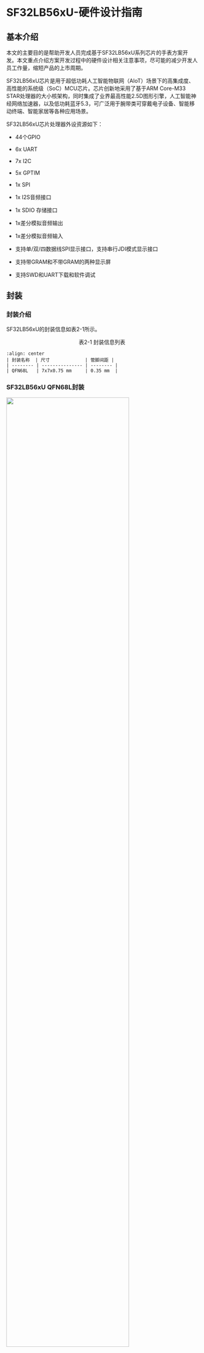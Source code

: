 # SF32LB56xU-硬件设计指南

## 基本介绍

本文的主要目的是帮助开发人员完成基于SF32LB56xU系列芯片的手表方案开发。本文重点介绍方案开发过程中的硬件设计相关注意事项，尽可能的减少开发人员工作量，缩短产品的上市周期。

SF32LB56xU芯片是用于超低功耗人工智能物联网（AIoT）场景下的高集成度、高性能的系统级（SoC）MCU芯片。芯片创新地采用了基于ARM Core-M33 STAR处理器的大小核架构，同时集成了业界最高性能2.5D图形引擎，人工智能神经网络加速器，以及低功耗蓝牙5.3，可广泛用于腕带类可穿戴电子设备、智能移动终端、智能家居等各种应用场景。

  SF32LB56xU芯片处理器外设资源如下：

- 44个GPIO

- 6x UART

- 7x I2C

- 5x GPTIM

- 1x SPI

- 1x I2S音频接口

- 1x SDIO 存储接口

- 1x差分模拟音频输出

- 1x差分模拟音频输入

- 支持单/双/四数据线SPI显示接口，支持串行JDI模式显示接口

- 支持带GRAM和不带GRAM的两种显示屏

- 支持SWD和UART下载和软件调试

## 封装

### 封装介绍

SF32LB56xU的封装信息如表2-1所示。


<div align="center"> 表2-1  封装信息列表  </div>

```{table}
:align: center
| 封装名称  | 尺寸             | 管脚间距 | 
| -------- | --------------- | -------- | 
| QFN68L   | 7x7x0.75 mm     | 0.35 mm  | 
```

### SF32LB56xU QFN68L封装

<img src="assets/56xU/sf32lb56xU-ballmap.png" width="80%" align="center" /> 

<div align="center"> 图2-1 SF32LB56xU QFN68L管脚分布 </div>  <br>  <br>  <br>



## 典型应用方案

图3-1是典型的运动手表组成框图，主要功能有显示、存储、传感器、震动马达和音频输入和输出。

<img src="assets/56xU/sf32lb56xU-watch-app-diagram.png" width="80%" align="center" /> 

<div align="center"> 图3-1 运动手表组成框图 </div>  <br>  <br>  <br>

:::{Note} 

- 大小核双CPU架构，同时兼顾高性能和低功耗设计要求

- 外置充电管理芯片

- 支持GPADC检测电池电压功能

- 电源供电采用Buck，LDO以及Load Switch方案

- 支持QSPI接口的TFT或AMOLED显示屏，最高支持1024*1024分辨率

- 支持PWM背光控制

- 支持外接QSPI接口的Nor Flash存储芯片

- 支持外接QSPI接口的NAND Flash存储芯片

- 支持外接SDIO接口的NAND Flash存储芯片

- 支持蓝牙5.3通信

- 支持模拟音频输入

- 支持模拟音频输出

- 支持PWM震动马达控制

- 支持SPI/I2C接口的加速度/地磁/陀螺仪传感器

- 支持I2C接口的心率/血氧/心电图传感器

- 支持SEGGER J-Link SWD调试和烧写工具

- 支持UART调试打印接口

- 支持蓝牙 HCI调试接口

- 支持产线一拖多程序烧录

- 支持产线校准晶体功能

- 支持OTA在线升级功能
:::
  

## 原理图设计指导

### 电源

系列芯片内置有PMU单元，PVDD可以支持1.7~3.6V的电源输入。PMU支持1路Buck和多路LDO给芯片内部电路供电，各电源管脚的详细接法参考表4-1。

#### 处理器供电要求

SF32LB56xU供电规格：

<div align="center"> 表4-1  PMU 供电规格 </div>

```{table}
:align: center
| PMU电源管脚       | 最小电压(V)   | 典型电压(V)  | 最大电压(V)  | 最大电流(mA)   | 详细描述                                                   |
| :--------------- | :---------: | :---------: | :---------: | :----------: | :-------------------------------------------------------- |
| PVDD             |    1.7      |     1.8     |     3.6     |     100      | PVDD 电源输入                                              |
| BUCK_LX  BUCK_FB |      -      |    1.25     |      -      |     100      | BUCK_LX输出，接电感内部电源输入，接电感另一端，且外接电容         |
| LDO1_VOUT        |      -      |     1.1     |      -      |      50      | LDO1输出，外接电容                                          |
| LDO2_VOUT        |      -      |     0.9     |      -      |      20      | LDO2输出，外接电容                                          |
| VDD_RET          |      -      |     0.9     |      -      |      1       | RET LDO输出，外接电容                                       |
| VDD_RTC          |      -      |     1.1     |      -      |      1       | RTC LDO输出，外接电容                                       |
| MIC_BIAS         |     1.4     |      -      |     2.8     |      -       | MIC电源输出                                                |
| AVDD33_ANA       |    3.15     |     3.3     |    3.45     |      50      | 模拟电源+射频PA电源输入                                      |
| AVDD33_AUD       |    3.15     |     3.3     |    3.45     |      50      | 模拟音频电源                                                |
| VDDIO1           |    1.71     |     1.8     |    1.98     |      -       | 内部大核合封存储器电源输入                                    |
| VDDIO2           |    1.71     |     1.8     |    3.45     |      -       | PA GPIO(PA5~11除外)电源输入                                 |
| VDDIO3           |    1.71     |     1.8     |    3.45     |      -       | PA5~11电源输入                                              |
| VDDIO4           |    1.71     |     1.8     |    3.45     |      -       | PB GPIO和内部小核合封Flash电源输入                            |
```

SF32LB56xU系列芯片电源管脚外接电容推荐值如表4-2所示。

<div align="center"> 表4-2 电容推荐值 </div>

```{table}
:align: center
| 电源管脚          | 电容          | 详细描述                                    |
| ---------------- | ------------- | ------------------------------------------ |
| PVDD             | 0.1uF + 10uF  | 靠近管脚的地方至少放置10uF和0.1uF  共2颗电容.  |
| BUCK_LX  BUCK_FB | 0.1uF + 4.7uF | 靠近管脚的地方至少放置4.7uF和0.1uF  共2颗电容. |
| LDO1_VOUT        | 4.7uF         | 靠近管脚的地方至少放置1颗4.7uF电容.            |
| LDO2_VOUT        | 4.7uF         | 靠近管脚的地方至少放置1颗4.7uF电容.            |
| VDD_RET          | 0.47uF        | 靠近管脚的地方至少放置1颗0.47uF电容.           |
| VDD_RTC          | 1uF           | 靠近管脚的地方至少放置1颗1uF电容.              |
| AVDD33_ANA       | 4.7uF         | 靠近管脚的地方至少放置1颗4.7uF电容.            |
| AVDD33_AUD       | 4.7uF         | 靠近管脚的地方至少放置1颗4.7uF颗电容.          |
| MIC_BIAS         | 1uF           | 靠近管脚的地方至少放置1颗1uF电容.              |
| VDDIO1           | 1uF           | 靠近管脚的地方至少放置1颗1uF电容.              |
| VDDIO2           | 1uF           | 靠近管脚的地方至少放置1颗1uF电容.              |
| VDDIO3           | 1uF           | 靠近管脚的地方至少放置1颗1uF电容.              |
| VDDIO4           | 1uF           | 靠近管脚的地方至少放置1颗1uF电容.              |
```
#### 思澈PMIC芯片电源分配

SF30147C是一款针对超低功耗可穿戴产品的高集成度、高效率、高性价比的电源管理芯片。SF30147C集成了1路高效率和低静态电流的BUCK，输出1.8V，最高提供500mA的驱动电流。SF30147C集成了4路低压差和低静态电流的LDO，输出2.8~3.3V，最大提供100mA的驱动电流。

SF30147C集成了7路低静态电流、低导通电阻负载开关。其中，2个高压负载开关，适用于电池电压直接驱动的外设，如音频功放等；5个低压开关，适用于1.8V供电的外设。

SF32LB56xU可以通过TWI接口和SF30147C通讯。SF30147C的各路电源输出使用情况请见表4-3所示，该芯片的详细情况请参见《DS0002-SF30147C-芯片技术规格书》文档。

<div align="center"> 表4-3 SF30147C电源分配表 </div>

```{table}
:align: center
| SF30147C  电源管脚 | 最小电压(V) | 最大电压(V) | 最大电流(mA) | 详细描述                                                     |
| ------------------ | ----------- | ----------- | ------------ | ------------------------------------------------------------ |
| VBUCK              | 1.8         | 1.8         | 500          | SF32LB56xU的PVDD，VDDIOA，VDDIOA2，VDDIOB，VDDIOSA，VDDIOSB，VDDIOSC，AVDD_BRF等1.8V电源输入 |
| LVSW1              | 1.8         | 1.8         | 100          | 1.8V供电输出                                                |
| LVSW2              | 1.8         | 1.8         | 100          | G-SENSOR 1.8V供电输入                                        |
| LVSW3              | 1.8         | 1.8         | 150          | 心率 1.8V供电输入                                            |
| LVSW4              | 1.8         | 1.8         | 150          | LCD 1.8V供电输入                                             |
| LVSW5              | 1.8         | 1.8         | 150          | 1.8V供电输出                                            |
| LDO1               | 2.8         | 3.3         | 100          | SF32LB56xU的AVDD33_ANA，AVDD33_AUD，VDDIOA2等3.3V电源输入    |
| LDO2               | 2.8         | 3.3         | 100          | Motor供电输入                                        |
| LDO3               | 2.8         | 3.3         | 100          | LCD 3.3V供电输入                                             |
| LDO4               | 2.8         | 3.3         | 100          | 心率3.3V供电输入                                             |
| HVSW1              | 2.8         | 5           | 150          | 模拟Class-K PA供电输入                                       |
| HVSW2              | 2.8         | 5           | 150          | GPS供电输入                                                  |
```

#### 上电时序和复位

SF32LB56xU芯片PMU内部集成了POR(Power on reset)和BOR(Brownout reset)功能，具体要求如图4-1所示。

<img src="assets/56xU/SF32LB56xU-PORBOR.png" width="80%" align="center" /> 

<div align="center"> 图4-1 上/下电时序图 </div>  <br>  <br>  <br>

系统上电，PVDD上升到1.5V，系统完成POR；当PVDD下降到触发BOR的电压值（2.5V-1.5V可配置）时，PMU输出复位信号，系统复位。


#### 典型电源电路

推荐使用SF30147C给SF32LB56xU及各种外设供电，电路图参考如图4-2所示，具体说明参见表4-3。

<img src="assets/56xU/SF32LB56xU-30147.png" width="80%" align="center" /> 

<div align="center"> 图4-2 SF30147C供电图 </div>  <br>  <br>  <br>

SF32LB56xU系列芯片内置1路BUCK输出，如图4-3所示。

<img src="assets/56xU/SF32LB56xU-BUCK.png" width="80%" align="center" /> 

<div align="center"> 图4-3 内置BUCK电路图 </div>  <br>  <br>  <br>

SF32LB56xU系列芯片内置4路LDO，如图4-4所示。

<img src="assets/56xU/SF32LB56xU-LDO.png" width="80%" align="center" /> 

<div align="center"> 图4-4 内置LDO电路图 </div>  <br>  <br>  <br>



#### 处理器BUCK电感选择要求

:::{important}
**功率电感关键参数**

L(电感值) = 4.7uH ± 20%，DCR(直流阻抗) ≦ 0.4 ohm，Isat(饱和电流) ≧ 450mA。
:::

#### 电池及充电控制

运动手表一般内置一块聚合物锂电池包，整个电源系统需要增加一套充电电路来完成电池的充电。

典型的充电电路由保护电路(EOS、ESD和OVP保护)、充电管理芯片和电池等组成。图4-1电路中的充电管理芯片不带路径管理功能，系统电源和电池挂在一起，由于VBAT供电的模块漏电功耗偏大，不满足Shipping Mode的功耗要求，故不支持Shipping Mode。

<img src="assets/56xU/sf32lb56xU-CHG-1.png" width="80%" align="center" /> 

<div align="center"> 图4-5 典型充电电路一 </div>  <br>  <br>  <br>

如图4-6所示，充电管理芯片的涓流充电电流必须大于i1+i2，才能实现对过放电池的充电，如果涓流充电电流小于i1+i2，导致无法对过放的电池进行充电。

<img src="assets/56xU/sf32lb56xU-CHG-2.png" width="80%" align="center" /> 

<div align="center"> 图4-6 过放电池充电电路示意图 </div>  <br>  <br>  <br>

如图4-7所示，如果VBAT后端系统开机，正常工作，充电管理芯片的恒流充电电流必须大于i1+i2，如果小于i1+i2，充电管理芯片和电池均会对后端系统供电，导致无法对电池充满电。

<img src="assets/56xU/sf32lb56xU-CHG-3.png" width="80%" align="center" /> 

<div align="center"> 图4-7 充电管理芯片充电电流偏小示意图 </div>  <br>  <br>  <br>

图4-8电路中充电管理芯片是带路径管理的复杂芯片，可以支持Shipping Mode。由于VSYS对系统供电和对VBAT充电时分开的，即使电池过放，也不影响对后面系统的供电。

<img src="assets/56xU/sf32lb56xU-CHG-4.png" width="80%" align="center" /> 

<div align="center"> 图4-8 典型充电电路二 </div>  <br>  <br>  <br>

#### 如何降低待机功耗

为了满足手表产品的长续航要求，建议硬件设计上利用负载开关对各个功能模块进行动态电源管理；如果是常开的模块或通路，选择合适的器件以降低静态电流。
SF32LB56xU整个系统需要3.3V和1.8V两种电源来供电，其中：

* 主芯片SF32LB56xU部分管脚常供3.3V和1.8V电源；
* 外围器件接口电平推荐1.8V；
* 其他各个模块通过负载开关来做电源开关管理，且默认关闭。

如图4-5、4-6和4-7所示，根据外设器件选型不同，SF32LB56xU有低、中、高三种系统功耗的供电拓扑方式。如图4-9所示，SF32LB56xU的PVDD和VDDIO1-4都输入1.8V，外设选择接口电平为1.8V的器件，相对于其他两种供电拓扑方式，系统整体功耗最低。如图4-10所示，MCU保持供1.8V电源，外设选择接口电平为3.3V的器件，系统整体功耗要比图4-9的方式有所增加。如图4-11所示，除了片内PSRAM供电管脚VDDIO1供1.8V外，外设器件和MCU都供3.3V，相比前两种方式，系统整体功耗为最高。用户可以根据器件选型和系统功耗的需求来选择采用哪种供电拓扑方式。

设计时要注意，控制负载开关的GPIO管脚的硬件默认电平值要和负载开关的使能电平值一致，保证负载开关默认关闭；负载开关的使能管脚建议留一个上拉或下拉电阻，推荐电阻阻值为1M欧姆。


<img src="assets/56xU/SF32LB56xU-1V8-INTERFACE.png" width="80%" align="center" /> 

<div align="center"> 图4-9 SF32LB56xU 1.8V外设电源拓扑图 </div>  <br>  <br>  <br>

<img src="assets/56xU/SF32LB56xU-3V3-INTERFACE-1.png" width="80%" align="center" /> 

<div align="center"> 图4-10 SF32LB56xU 3.3V外设电源拓扑图一 </div>  <br>  <br>  <br>

<img src="assets/56xU/SF32LB56xU-3V3-INTERFACE-2.png" width="80%" align="center" /> 

<div align="center"> 图4-11 SF32LB56xU 3.3V外设电源拓扑图二 </div>  <br>  <br>  <br>


### 复位问题

SF32LB56xU芯片PMU内部集成了POR(Power on reset)和BOR(Brownout reset)功能，具体要求如图4-12所示。

<img src="assets/56xU/SF32LB56xU-PORBOR.png" width="80%" align="center" /> 

<div align="center"> 图4-12 上/下电时序图 </div>  <br>  <br>  <br>

系统上电，PVDD上升到1.5V，系统完成POR；当PVDD下降到触发BOR的电压值（2.5V-1.5V可配置）时，PMU输出复位信号，系统复位。

### 启动模式

SF32LB56xU系列芯片提供一个Mode管脚来配置启动模式，内部有下拉，不使用时可悬空，参考电路图如图4-13所示：

<img src="assets/56xU/SF32LB56xU-MODE.png" width="80%" align="center" /> 

<div align="center"> 图4-13 Mode管脚推荐电路图 </div>  <br>  <br>  <br>

:::{attention}
**Mode管脚定义：**

=1，系统启动时进入下载模式，不会进入用户程序；

=0，系统启动时rom会检查是否存在用户程序，存在就进入用户程序，否则就进入下载模式。

**注意事项：**

1. Mode的电压域是和VDDIO2同一电压域；
2. Mode管脚在量产板上必须留测试点，程序下载或校准晶体时要用到，可以不用预留跳线；
3. Mode管脚在测试板上建议要预留跳线，程序死机后方便从下载模式启动下载程序。
:::

### 处理器工作模式及唤醒源

SF32LB56xU系列芯片HCPU和LCPU都支持表4-4中的多种工作模式。

<div align="center"> 表4-4 CPU工作模式列表 </div>

```{table}
:align: center

| 工作模式      | CPU   | 外设  | SRAM                                | IO       | LPTIM | 唤醒源                                    | 唤醒时间       |
| ------------- | ----- | ----- | ----------------------------------- | -------- | ----- | ----------------------------------------- | -------------- |
| Active        | Run   | Run   | 可访问                              | 可翻转   | Run   |                                           |                |
| WFI/WFE       | Stop  | Run   | 可访问                              | 可翻转   | Run   | 任意中断                                  | < 0.5us        |
| DEEPWFI       | Stop  | Run   | 可访问                              | 可翻转   | Run   | 任意中断                                  | < 5us          |
| Light sleep   | Stop  | Stop  | 不可访问，  全保留                  | 电平保持 | Run   | RTC，GPIO，LPTIM,  跨系统，  蓝牙，比较器 | < 100us        |
| Deep sleep    | Stop  | Stop  | 不可访问，  全保留                  | 电平保持 | Run   | < 300us                                   |                |
| Standby       | Reset | Reset | 不可访问，  LP全保留，HP只保留160KB | 电平保持 | Run   | RTC，按键，LPTIM，  跨系统，蓝牙          | 1.5ms+recovery |
| Hibernate rtc | Reset | Reset | 数据不保留                          | 高阻     | Reset | RTC，按键                                 | > 2ms          |
| Hibernate pin | Reset | Reset | 数据不保留                          | 高阻     | Reset | 按键                                      | > 2ms          |
```

如表4-5所示，全系列芯片支持8个可唤醒中断源，可以唤醒大核或小核CPU。

<div align="center"> 表4-5 可唤醒中断源列表 </div>

```{table}
:align: center

| 中断源     | 管脚 | 详细描述   |
| ---------- | ---- | ---------- |
| WKUP_PIN0  | PB32 | 中断信号0  |
| WKUP_PIN1  | PB33 | 中断信号1  |
| WKUP_PIN2  | PB34 | 中断信号2  |
| WKUP_PIN5  | PA50 | 中断信号5  |
| WKUP_PIN6  | PA51 | 中断信号6  |
| WKUP_PIN10 | PBR0 | 中断信号10 |
| WKUP_PIN11 | PBR1 | 中断信号11 |
| WKUP_PIN12 | PBR2 | 中断信号12 |
```

### 时钟

SF32LB56xU系列芯片需要外部提供2个时钟源，48MHz主晶体和32.768KHz RTC晶体，晶体的具体规格要求和选型请参见表4-6，表4-7所示。


:::{important}
**晶体关键参数**

<div align="center"> 表4-6 晶体规格要求 </div>

```{table}
:align: center
|晶体|晶体规格要求   |详细描述  |
|:--|:-------|:--------|
|48MHz |7pF≦CL≦12pF（推荐值8.8pF） △F/F0≦±10ppm ESR≦30 ohms（推荐值22ohms）|晶振功耗和CL,ESR相关,CL和ESR越小功耗越低，为了最佳功耗性能，建议采用CL和ESR在要求范围内相对较小值的物料。晶体旁边预留并联匹配电容,当CL<12pF时，无需焊接电容|
|32.768KHz |CL≦12.5pF（推荐值7pF）△F/F0≦±20ppm ESR≦80k ohms（推荐值38Kohms）|晶振功耗和CL,ESR相关,CL和ESR越小功耗越低，为了最佳功耗性能，建议采用CL和ESR在要求范围内相对较小值的物料。晶体旁边预留并联匹配电容,当CL<12.5pF时，无需焊接电容|
```

**晶体推荐**

<div align="center"> 表4-7 推荐晶体列表 </div>

```{table}
:align: center

| 型号                | 厂家    | 参数                                                         |
| ------------------- | ------- | ------------------------------------------------------------ |
| E1SB48E001G00E      | Hosonic | F0 = 48.000000MHz，△F/F0 = -6 ~ 8 ppm，  CL = 8.8 pF，ESR =  22 ohms Max  TOPR  = -30 ~ 85℃，Package =（2016 公制） |
| ETST00327000LE      | Hosonic | F0 = 32.768KHz，△F/F0  = -20 ~ 20 ppm，  CL = 7 pF，ESR =  70K ohms Max  TOPR  = -40 ~ 85℃，Package =（3215 公制） |
| SX20Y048000B31T-8.8 | TKD     | F0 = 48.000000MHz，△F/F0 = -10 ~ 10 ppm，  CL = 8.8 pF，ESR =  40 ohms Max  TOPR  = -20 ~ 75℃，Package =（2016 公制） |
| SF32K32768D71T01    | TKD     | F0 = 32.768KHz，△F/F0  = -20 ~ 20 ppm，  CL = 7 pF，ESR =  70K ohms Max  TOPR  = -40 ~ 85℃，Package =（3215 公制） |
```

注：SX20Y048000B31T-8.8的ESR略大，静态功耗也会略大些。

PCB走线时，在晶体下面至少挖掉第二层的GND铜来减少时钟信号上的寄生负载电容。
:::

详细的物料认证信息，请参考：
[SIFLI-MCU-AVL-认证表](index)

### 射频

SF32LB56xU系列芯片射频PCB走线要求为50ohms特征阻抗，如果天线是匹配好的，射频上无需再增加额外器件。设计时建议预留π型匹配网络用来杂散滤波。请参考图4-14所示电路。

<img src="assets/56xU/sf32lb56xU-RF-diagram.png" width="80%" align="center" /> 

<div align="center"> 图4-14 射频电路图 </div>  <br>  <br>  <br>

### 大小核处理器如何接外设

SF32LB56xU系列芯片内部有2个处理器系统，其中PAx的GPIO接到HCPU系统，PBx的GPIO接到LCPU系统；HCPU可以访问LCPU的所有外设资源，LCPU不推荐访问HCPU的资源。HCPU最高可以跑到240HMz主频，用来提供高性能运算、图形处理和高分辨率/帧率显示，外挂存储器、显示接口和其他高功耗的设备需要接到HCPU上。

LCPU常规跑48M@0.9V，最高可以跑到96M@1.1V，用来处理BLE的协议栈和低功耗模式下的心率和加速度传感器控制、充电和PMIC管理、电压监测和开关机管理。   

### 显示

SF32LB56xU系列芯片支持3-Line SPI、4-Line SPI、Dual data SPI、Quad data SPI和串行JDI 接口。支持16.7M-colors（RGB888）、262K-colors（RGB666）、65K-colors（RGB565）和 8-color（RGB111）Color depth模式。最高支持1024RGBx1024 分辨率。LCD driver支持列表如表4-8所示。

<div align="center"> 表4-8 LCD driver支持列表 </div>

```{table}
:align: center

| 型号     | 厂家       | 分辨率  | 类型   | 接口                                                         |
| -------- | ---------- | ------- | ------ | ------------------------------------------------------------ |
| RM69090  | Raydium    | 368*448 | Amoled | 3-Line SPI，4-Line  SPI，Dual data SPI，  Quad data SPI，MIPI-DSI |
| RM69330  | Raydium    | 454*454 | Amoled | 3-Line SPI，4-Line  SPI，Dual data SPI，  Quad data SPI，8-bits  8080-Series MCU ，MIPI-DSI |
| ILI8688E | ILITEK     | 368*448 | Amoled | Quad data SPI，MIPI-DSI                                      |
| SH8601A  | 晟合技术   | 454*454 | Amoled | 3-Line SPI，4-Line  SPI，Dual data SPI，  Quad data SPI，8-bits  8080-Series MCU ，MIPI-DSI |
| SPD2012  | Solomon    | 356*400 | TFT    | Quad data SPI                                                |
| GC9C01   | Galaxycore | 360*360 | TFT    | Quad data SPI                                                |
| ST77903  | Sitronix   | 400*400 | TFT    | Quad data SPI                                                |
```

#### SPI/QSPI 显示接口

SF32LB56xU系列芯片支持 3/4-wire SPI和Quad-SPI 接口来连接LCD显示屏，各信号描述如表4-9所示。

<div align="center"> 表4-9 SPI/QSPI屏信号连接方式 </div>

```{table}
:align: center

| SPI信号 | SF32LB56XU管脚 | SS6700A管脚 | 详细描述                                                  |
| ------- | -------------- | ----------- | --------------------------------------------------------- |
| CSX     | PA36           | PA36        | 使能信号                                                  |
| WRX_SCL | PA37           | PA37        | 时钟信号                                                  |
| DCX     | PA39           | PA39        | 4-wire SPI 模式下的数据/命令信号  Quad-SPI 模式下的数据1  |
| SDI_RDX | PA38           | PA38        | 3/4-wire SPI 模式下的数据输入信号  Quad-SPI 模式下的数据0 |
| SDO     | PA38           | PA38        | 3/4-wire SPI 模式下的数据输出信号  请和SDI_RDX短接到一起  |
| D0      | PA40           | PA40        | Quad-SPI 模式下的数据2                                    |
| D1      | PA41           | PA41        | Quad-SPI 模式下的数据3                                    |
| REST    | PA05           | PB04        | 复位显示屏信号                                            |
| TE      | PA33           | PA33        | Tearing effect to MCU frame signal                        |
```

#### JDI 显示接口

SF32LB56xU系列芯片支持 串行JDI 接口来连接LCD显示屏，如表4-10所示。

<div align="center"> 表4-10 串行JDI屏信号连接方式 </div>

```{table}
:align: center

| JDI信号      | 管脚 | 详细描述                         |
| ------------ | ---- | -------------------------------- |
| JDI_SCS      | PA39 | Chip Select Signal               |
| JDI_SCLK     | PA41 | Serial Clock Signal              |
| JDI_SO       | PA40 | Serial  Data Output Signal       |
| JDI_DISP     | PA36 | Display  ON/OFF Switching Signal |
| JDI_EXTCOMIN | PA38 | COM Inversion Polarity Input     |
```

#### 触摸和背光接口

SF32LB56xU系列芯片支持I2C格式的触摸屏控制接口和触摸状态中断输入，同时支持1路PWM信号来控制背光电源的使能和亮度，如表4-11所示。

<div align="center"> 表4-11 触摸和背光控制连接方式 </div>

```{table}
:align: center

| 触摸屏和背光信号 | 管脚 | 详细描述                   |
| ---------------- | ---- | -------------------------- |
| Interrupt        | PA50 | 触摸状态中断信号（可唤醒） |
| I2C1_SCL         | PA48 | 触摸屏I2C的时钟信号        |
| I2C1_SDA         | PA49 | 触摸屏I2C的数据信号        |
| BL_PWM           | PA31 | 背光PWM控制信号            |
| Reset            | PB18 | 触摸复位信号               |
```

### 存储

#### SF32LB56xU外接存储器

SF32LB56xU支持SPI Nor/Nand和SD Nand Flash外设，其中SPI Nor/NAND Flash采用MPI接口，SD NAND Flash采用SD接口，这几种类型的Flash芯片物理管脚完全兼容。接口定义如表4-12，4-13所示，表中的PA06~PA11这几个GPIO供电管脚是VDDIO3，独立于其他GPIO的电压域。可以根据外设flash的接口电平来设定VDDIO3。

MPI的信号定义如表4-13所示，SD的信号定义如表4-14所示。

<div align="center"> 表4-12 SPI Nor/Nand Flash信号连接 </div>

```{table}
:align: center

| Flash 信号 | I/O信号 | 详细描述                                    |
| ---------- | ------- | ------------------------------------------- |
| CS#        | PA06    | Chip select, active low.                    |
| SO         | PA07    | Data Input (Data Input Output 1)            |
| WP#        | PA08    | Write Protect Output (Data Input Output  2) |
| SI         | PA09    | Data Output (Data Input Output 0)           |
| SCLK       | PA10    | Serial Clock Output                         |
| Hold#      | PA11    | Data Output (Data Input Output 3)           |
```

:::{note}
SPI NAND Flash的Hold#管脚需要通过10K电阻上拉到SPI NAND Flash的供电电源。
:::

<div align="center"> 表4-13 SD Nand Flash信号连接 </div>

```{table}
:align: center

| Flash 信号 | I/O信号 | 详细描述 |
| ---------- | ------- | -------- |
| SD2_CMD    | PA09    | 命令信号 |
| SD2_D1     | PA11    | 数据1    |
| SD2_D0     | PA10    | 数据0    |
| SD2_CLK    | PA08    | 时钟信号 |
| SD2_D2     | PA06    | 数据2    |
| SD2_D3     | PA07    | 数据3    |
```


### 按键

SF32LB56xU系列芯片开关机信号使用PB32，这样可以把短按开关机功能和长按复位功能合并到一个按键上。如图4-15所示，设计上采用高电平有效方式，长按复位功能需要长按10s以上芯片会自动复位。

SF32LB56xU系列芯片支持功能按键输入以及旋钮信号输入，按键或旋钮信号需要上拉。按键用法如图4-16所示。也可以支持光追踪传感器，推荐使用I2C4接口，信号连接如表4-14所示。

<div align="center"> 表4-14 光追踪传感器信号连接 </div>

```{table}
:align: center

| I2C信号 | I/O  | 详细描述                 |
| ------- | ---- | ------------------------ |
| SDA     | PA18 | 光追踪传感器I2C 数据信号 |
| SCL     | PA17 | 光追踪传感器I2C 时钟信号 |
```

<img src="assets/56xU/sf32lb56xU-PWRKEY.png" width="80%" align="center" /> 

<div align="center"> 图4-15 开关机按键电路图 </div>  <br>  <br>  <br>

<img src="assets/56xU/sf32lb56xU-ENCKEY.png" width="80%" align="center" /> 

<div align="center"> 图4-16 功能按键或旋钮电路图 </div>  <br>  <br>  <br>

:::{note}
一般的机械旋钮编码开关，有旋转后开关不能恢复到关闭状态，所以上拉电阻接的电源要求在待机时可以关闭，防止漏电。
:::

### 振动马达

SF32LB56xU系列芯片支持多路PWM输出，可以用做振动马达的驱动信号。图4-17所示为推荐电路，如果马达震动时的电流不会引起系统的不稳定，也可以直接使用VBAT供电。

<img src="assets/56xU/sf32lb56xU-VIB-diagram.png" width="80%" align="center" /> 

<div align="center"> 图4-17 振动马达电路示意图 </div>  <br>  <br>  <br>

:::{important}
如果软件打开了`#define BSP PM FREQ SCALING 1`的HCPU主频降频功能宏定义,HCPU进入idle线程后，主频会变低，相对应Hcpu的PA口的PWM频率也会变化，
所以推荐使用PB接口来输出PWM信号。
:::

### 音频接口

SF32LB56xU系列芯片的音频相关接口，如表4-15所示，音频接口信号有以下特点：

1. 支持一路差分ADC输入，外接模拟MIC，中间需要加容值至少2.2uF的隔直电容，模拟MIC的电源接芯片MIC_BIAS电源输出脚；

2. 支持一路差分DAC输出，外接模拟音频PA， DAC输出的走线，按照差分线走线，做好包地屏蔽处理，还需要注意：Trace Capacitor < 10pF, Length < 2cm。 

<div align="center"> 表4-15 音频信号连接方式 </div>

```{table}
:align: center

| 音频信号 | I/O  | 详细描述               |
| -------- | ---- | ---------------------- |
| AU_ADC1P | ADCP | 差分P或单端模拟MIC输入 |
| AU_ADC1N | ADCN | 差分模拟MIC输入N或GND  |
| AU_DAC1P | DACP | 差分模拟输出P          |
| AU_DAC1N | DACN | 差分模拟输出N          |
```

SF32LB56xU系列芯片模拟MEMS MIC推荐电路如图4-18所示，模拟ECM MIC 单端推荐电路如图4-19所示，模拟ECM MIC 差分推荐电路如图4-20所示，其中AU_ADC1P，AU_ADC1N是连接到SF32LB56XU的ADC输入管脚。

<img src="assets/56xU/sf32lb56xU-SCH-MIC.png" width="80%" align="center" /> 

<div align="center"> 图4-18 模拟MEMS MIC输入电路图 </div>  <br>  <br>  <br>

<img src="assets/56xU/sf32lb56xU-SCH-ECMS.png" width="80%" align="center" /> 

<div align="center"> 图4-19 模拟ECM单端输入电路图 </div>  <br>  <br>  <br>

<img src="assets/56xU/sf32lb56xU-SCH-ECMD.png" width="80%" align="center" /> 

<div align="center"> 图4-20 模拟ECM差分输入电路图 </div>  <br>  <br>  <br>

SF32LB56xU系列芯片的模拟音频输出推荐电路如图4-21所示，注意虚线框内的差分低通滤波器要靠近芯片端放置 。

<img src="assets/56xU/sf32lb56xU-SCH-AUPA.png" width="80%" align="center" /> 

<div align="center"> 图4-21 模拟音频PA电路图 </div>  <br>  <br>  <br>



### PBR接口说明

SF32LB56xU系列芯片提供3个PBR接口，其主要特点：

1. PBR0在开机阶段会从0变1， 用来做某些外部LSW控制，PBR1-PBR2都是默认输出0；
2. PBR0-PBR2无论是standby还是hibernate，都可以做输出；
3. PBR0-PBR2可以输出LPTIM信号；
4. PBR1-PBR2可以输出32K时钟信号；
5. PBR0-PBR2可以配置为输入，用来做唤醒信号输入，MCU醒的时候，收不到中断。

### 传感器

SF32LB56xU系列芯片支持心率，加速度传感器等，设计中，需要注意心率，加速度传感器的I2C，SPI，控制接口，中断唤醒等接口，推荐使用LCPU的PB接口。心率和加速传感器的供电电源，采用SF30147C的LVSWx或LDO输出，可以实现供电电源根据需要进行开关。

### UART和I2C管脚设置

SF32LB56xU系列芯片支持任意管脚UART和I2C功能映射，所有的PA接口都可以映射成UART或I2C功能管脚。PB口除了PB32/33/34和PBR0/1/2外，所有的IO都可以映射成UART或I2C功能管脚。

### GPTIM管脚设置

SF32LB56xU系列芯片支持任意管脚GPTIM功能映射，所有的PA接口都可以映射成GPTIM功能管脚。PB口除了PB32/33/34和PBR0/1/2外，所有的IO都可以映射成GPTIM功能管脚。

### 调试和下载接口

SF32LB56xU系列芯片支持Arm®标准的SWD调试接口，可以连接到EDA工具上进行单步运行调试。如图4-22所示，连接SEEGER® J-Link® 工具时需要把调试工具的电源修改为外置接口输入，通过SF32LB56xU电路板给J-Link工具供电。

SF32LB56xU系列有1路SWD进行调试信息输出，具体请参考表4-16。

<div align="center"> 表4-16 调试口连接方式 </div>

```{table}
:align: center
| SWD信号 | 管脚 | 详细描述      |
| ------- | ---- | ------------- |
| SWCLK   | PB15 | JLINK时钟信号 |
| SWDIO   | PB13 | JLINK数据信号 |
```

<img src="assets/56xU/sf32lb56xU-SCH-SWD.png" width="80%" align="center" /> 

<div align="center"> 图4-22 调试接口电路图 </div>  <br>  <br>  <br>


### 产线烧录和晶体校准

思澈科技提供脱机下载器来完成产线程序的烧录和晶体校准。

硬件设计时，请注意至少预留测试点：VBAT、GND、VDDIO2、Mode、SWDIO、SWCLK、RXD4、TXD4，PB20或PB21或PB25。

​详细的烧录和晶体校准见“**_脱机下载器使用指南.pdf”文档，包含在开发资料包中。


### 原理图和PCB图纸检查列表

见“_Schematic checklist_.xlsx”和“_PCB checklist_.xlsx”文档，包含在开发资料包中。

## PCB设计指导

### PCB 封装设计

**封装尺寸**

SF32LB56xU芯片的封装QFN68L封装，封装尺寸：7mmX7mmx0.75mm 管脚数：68；PIN 间距：0.35mm, 详细尺寸如图5-1所示。

<img src="assets/56xU/sf32lb56xU-pod.png" width="80%" align="center" />  

<div align="center"> 图5-1 QFN68L封装尺寸图 </div>  <br> <br> <br>

**封装形状**

<img src="assets/56xU/sf32lb56xU-PCB-decal.png" width="80%" align="center" />  

<div align="center"> 图5-2 QFN68L封装形状图 </div>  <br> <br> <br>

**焊盘设计**

<img src="assets/56xU/sf32lb56xU-PCB-decal-pad.png" width="80%" align="center" />  

<div align="center"> 图5-3 QFN68L封装PCB焊盘设计参考 </div>  <br> <br> <br>

**封装PINOUT/BALLMAP**

SF32LB56xU的QFN68L封装PINOUT信息，如图5-4所示。

<img src="assets/56xU/sf32lb56xU-ballmap.png" width="80%" align="center" />  

<div align="center"> 图5-4 SF32LB56xU封装PINOUT信息 </div>  <br> <br> <br>


### PCB 叠层设计

SF32LB56xU系列芯片布局支持单双面，QFN封装 PCB支持PTH，推荐采用4层PTH，推荐参考叠层结构如图5-5所示。

<img src="assets/56xU/sf32lb56xU-PCB-STACK.png" width="80%" align="center" />  

<div align="center"> 图5-5 参考叠层结构图 </div>  <br> <br> <br>

### PCB通用设计规则

PTH 板PCB通用设计规则如图5-6所示，单位为mm。

<img src="assets/56xU/sf32lb56xU-PCB-RULE.png" width="80%" align="center" />  

<div align="center"> 图5-6 通用设计规则 </div>  <br> <br> <br>

### 芯片走线扇出

QFN 封装扇出所有管脚全部通过表层 扇出，如图示5-7。

<img src="assets/56xU/sf32lb56xU-PCB-FANOUT-T.png" width="80%" align="center" />  

<div align="center"> 图5-7 表层扇出参考图 </div>  <br> <br> <br>

### 时钟接口走线

晶体需摆放在屏蔽罩里面，离PCB 板框间距大于1mm,尽量远离发热大的器件，如 PA，Charge，PMU等电路器件，距离最好大于5MM以上，避免影响晶体频偏，晶体电路禁布区间距大于0.25mm避免有其它金属和器件，如图5-8所示。

<img src="assets/56xU/sf32lb56xU-PCB-CRYSTAL.png" width="80%" align="center" />  

<div align="center"> 图5-8 晶体布局图 </div>  <br> <br> <br>

48MHz晶体走线建议走表层长度要求控制在3-10mm区间,线宽0.075mm,必须立体包地处理，并且其走线需远离VBAT，DC/DC及高速信号线。48MHz晶体区域下方表层及临层做禁空处理，禁止其它走线从其区域走，如图5-9，5-10，5-11所示。


<img src="assets/56xU/sf32lb56xU-PCB-48M.png" width="80%" align="center" />  

<div align="center"> 图5-9 48MHz晶体原理图 </div>  <br> <br> <br>

<img src="assets/56xU/sf32lb56xU-PCB-48M-M.png" width="80%" align="center" />  

<div align="center"> 图5-10 48MHz晶体走线模型 </div>  <br> <br> <br>

<img src="assets/56xU/sf32lb56xU-PCB-48M-REF.png" width="80%" align="center" />  

<div align="center"> 图5-11 48MHz晶体走线参考 </div>  <br> <br> <br>

32.768KHz晶体建议走表层，走线长度控制≤10mm,线宽0.075mm,32K_XI/32_XO平行走线间距≥0.15mm,必须立体包地处理，晶体区域下方表层及临层做禁空处理，禁止其它走线从其区域走， 如图5-12，5-13，5-14所示。


<img src="assets/56xU/sf32lb56xU-PCB-32K.png" width="80%" align="center" />  

<div align="center"> 图5-12  32.768KHz晶体原理图 </div>  <br> <br> <br>

<img src="assets/56xU/sf32lb56xU-PCB-32K-M.png" width="80%" align="center" />  

<div align="center"> 图5-13  32.768KHz晶体走线模型 </div>  <br> <br> <br>

<img src="assets/56xU/sf32lb56xU-PCB-32K-REF.png" width="80%" align="center" />  

<div align="center"> 图5-14  32.768KHz晶体走线参考 </div>  <br> <br> <br>

### 射频接口走线

射频匹配电路要尽量靠近芯片端放置，不要靠近天线端放置，AVDD_BRF射频电源其滤波电容尽量靠近芯片管脚放置，电容接地PIN 脚打孔直接接主地，RF信号的π型网络的原理图和PCB分别如图5-15，5-16所示。


<img src="assets/56xU/sf32lb56xU-SCH-π.png" width="80%" align="center" />  

<div align="center"> 图5-15 π型网络电路原理图</div>  <br> <br> <br>

<img src="assets/56xU/sf32lb56xU-PCB-π.png" width="80%" align="center" />  

<div align="center"> 图5-16 π型网络PCB布局 </div>  <br> <br> <br>

射频线建议走表层，避免打孔穿层影响RF 性能，线宽最好大于10mil，需要立体包地处理，避免走锐角和直角，射频线两边多打屏蔽地孔，射频线需做50欧阻抗控制，如图5-17, 5-18所示。

<img src="assets/56xU/sf32lb56xU-SCH-RF-R.png" width="80%" align="center" />  

<div align="center"> 图5-17 RF信号电路原理图 </div>  <br> <br> <br>

<img src="assets/56xU/sf32lb56xU-PCB-RF-R.png" width="80%" align="center" />  

<div align="center"> 图5-18 RF信号PCB走线 </div>  <br> <br> <br>

### 音频接口走线

AVDD33_AUD 为音频接口供电的管脚，其滤波电容靠近其对应管脚放置，滤波电容接地脚良好接主地，AVDD33_ANA和AVDD33_AUD 电源走线都需要包地处理，是否远离大电流强干扰信号，两路电源星型走线，避免音频的TDD噪声，如图5-19所示。

<img src="assets/56xU/sf32lb56xU-PCB-AU-PWR.png" width="80%" align="center" />  

<div align="center"> 图5-19  音频电路电源参考走线 </div>  <br> <br> <br>

MIC_BIAS 为音频接口麦克风的供电电路，其对应滤波电容靠近对应管脚放置，滤波电容接地脚良好接主地 AUD_VREF 滤波电容靠近管脚放置，如图5-20所示。

<img src="assets/56xU/sf32lb56xU-PCB-AU-BIAS.png" width="80%" align="center" />   

<div align="center"> 图5-20  音频电路电源滤波电路PCB设计 </div>  <br> <br> <br>

ADCP/ADCN模拟信号输入，对应电路器件尽量靠近对应管脚放置，每一路P/N需要按照差分线形式走线，走线线长尽量短，差分对走线做立体包地处理，其它接口强干扰信号，远离其走线，如图5-21所示。

<img src="assets/56xU/sf32lb56xU-PCB-AU-ADC.png" width="80%" align="center" />  

<div align="center"> 图5-21  模拟音频输入参考走线 </div>  <br> <br> <br>

DACP/DACN 为模拟信号输出，对应电路器件尽量靠近对应管脚放置，每一路P/N需要按照差分线形式走线，走线线长尽量短，走线寄生电容小于10pf, ,差分对走线需做立体包地处理，其它接口强干扰信号，远离其走线，如图5-22所示。

<img src="assets/56xU/sf32lb56xU-PCB-AU-DAC.png" width="80%" align="center" />  

<div align="center"> 图5-22  模拟音频输出参考走线 </div>  <br> <br> <br>

### USB 接口走线

USB 走线必须先过ESD器件管脚，然后再到芯片端，要保证ESD 器件接地PIN 良好连接主地，PA17(USB DP)/PA18(USB_DN) 按照差分线形式走线，按照90欧差分阻抗控制，并做立体包处理，如图5-23所示。图5-24为USB信号的元件布局参考图和PCB走线模型。

<img src="assets/56xU/sf32lb56xU-PCB-USBS.png" width="80%" align="center" />  

<div align="center"> 图5-23  USB信号PCB设计 </div>  <br> <br> <br>


<img src="assets/56xU/sf32lb56xU-PCB-USBM.png" width="80%" align="center" />  

<div align="center"> 图5-24  USB信号的元件布局参考图和USBPCB走线模型 </div>  <br> <br> <br>


### SDIO 接口走线

SF32LB56xU 提供1个SDIO接口，所有的SDIO 信号走线在一起，避免分开走，整个走线长度≤50mm, 组内长度控制≤6mm. SDIO接口时钟信号需立体包地处理，DATA和CM 信号也需要包地处理，如图5-25，5-26所示。

<img src="assets/56xU/sf32lb56xU-SCH-SDIOM.png" width="80%" align="center" />  

<div align="center"> 图5-25 SDIO接口电路图 </div>  <br> <br> <br>

<img src="assets/56xU/sf32lb56xU-PCB-SDIOM.png" width="80%" align="center" />  

<div align="center"> 图5-26 SDIO PCB走线模型 </div>  <br> <br> <br>

### DC-DC 电路走线

DC-DC电路功率电感和滤波电容必须靠近芯片的管脚放置，BUCK_LX 走线尽量短且粗，保证整个DC-DC 电路回路电感小，所有的DC-DC输出滤波电容接地脚多打过孔连接到主地平面；BUCK_FB 管脚反馈线不能太细，必须大于0.25mm,功率电感区域表层禁止铺铜，临层必须为完整的参考地，避免其它线从电感区域里走线，如图5-27所示。

<img src="assets/56xU/sf32lb56xU-PCB-DCDC.png" width="80%" align="center" />  

<div align="center"> 图5-27 DC-DC 关键器件PCB布局图 </div>  <br> <br> <br>


### 电源供电走线

PVDD为芯片内置PMU 模块电源输入脚，对应的电容必须靠近管脚放置，走线尽量的粗，不能低于0.5mm; PVSS 为PMU模块接地脚，必须通过过孔连接到主地，避免浮空影响整个PMU 性能，如图5-28所示。

<img src="assets/56xU/sf32lb56xU-PCB-PVDD.png" width="80%" align="center" />  

<div align="center"> 图5-28 PVDD输入走线 </div>  <br> <br> <br>

### LDO和 IO 电源输入走线

所有的LDO输出和IO 电源输入管脚滤波电容靠近对应的管脚放置，其走线宽必须满足输入电流要求，走线尽量短粗，从而减少电源纹波提高系统稳定性；如图5-29所示。

<img src="assets/56xU/sf32lb56xU-PCB-LDO.png" width="80%" align="center" />  

<div align="center"> 图5-29 LDO和IO输入电源走线 </div>  <br> <br> <br>

### 其它接口走线

管脚配置为GPADC 管脚信号，必须要求立体包地处理，远离其它干扰信号，如电池电量电路，温度检查电路等。如图5-30所示。

PBR0-2管脚均可配置为时钟输出管脚信号网络，必须要求立体包地处理，远离其它干扰信号，如32K 输出等，如图5-31所示。

### EMI&ESD 走线

避免屏蔽罩外面表层长距离走线，特别是时钟，电源等干扰信号尽量走内层，禁止走表层；ESD 保护器件必须靠近连接器对应管脚放置，信号走线先过ESD 保护器件管脚，避免信号分叉，没过ESD 保护管脚，ESD器件接地脚必须保证过孔连接主地，保证地焊盘走线短且粗，减少阻抗提高ESD器件性能。

### 其它

USB 充电线测试点必须放置在TVS 管前面，电池座TVS 管 放置在平台前面 其走线必须保证先过TVS 然后再到芯片端，如图5-30所示。

<img src="assets/56xU/sf32lb56xU-TVS.png" width="80%" align="center" />  

<div align="center"> 图5-30 电源TVS布局参考 </div>  <br> <br> <br>

TVS 管接地脚尽量避免走长线再连接到地，如图5-31所示。

<img src="assets/56xU/sf32lb56xU-EOS.png" width="80%" align="center" />  

<div align="center"> 图5-31 TVS走线参考 </div>  <br> <br> <br>

## Q&A

问题1：为什么在Mode = 1 启动时，有些GPIO的默认状态和SPEC描述不同？

答：Mode = 1 启动会进入下载模式，会把外接Flash的MPI3相关GPIO的状态更改。

问题2：为什么焊接电池时可能会造成死机呢？如何避免？

答：由于烙铁的接地不好，可能浪涌冲击导致死机。可以在电池接口上加防浪涌和静电保护，烙铁做良好接地处理就可以避免这些问题。

##  修订历史

| 版本  | 日期   | 发布说明  |
| ----- | ------ | --------- |
| 0.0.1 | 3/2025 | Draft版本 |
|       |        |           |
|       |        |           |
